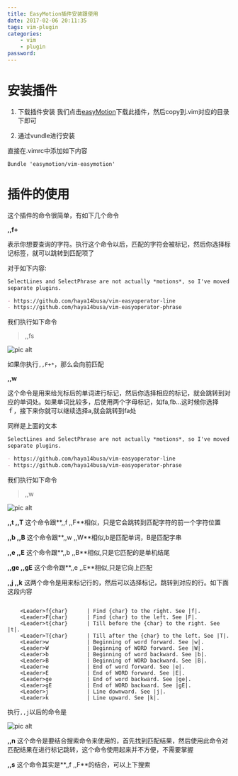 ```yaml
---
title: EasyMotion插件安装跟使用
date: 2017-02-06 20:11:35
tags: vim-plugin
categories:
    - vim
    - plugin
password: 
---
```



# 安装插件

1. 下载插件安装
我们点击[easyMotion](https://github.com/Lokaltog/vim-easymotion/)下载此插件，然后copy到.vim对应的目录下即可

2. 通过vundle进行安装

直接在.vimrc中添加如下内容
```vim
Bundle 'easymotion/vim-easymotion'
```

# 插件的使用

这个插件的命令很简单，有如下几个命令

**,,f+**

表示你想要查询的字符。执行这个命令以后，匹配的字符会被标记，然后你选择标记标签，就可以跳转到匹配项了

对于如下内容:
```md
SelectLines and SelectPhrase are not actually *motions*, so I've moved them into
separate plugins.

- https://github.com/haya14busa/vim-easyoperator-line
- https://github.com/haya14busa/vim-easyoperator-phrase
```

我们执行如下命令
> ,,fs

![pic alt](https://github.com/zsl-github/blog/raw/master/source/picture/find_s_result.png)

如果你执行`,,F+*`，那么会向前匹配

**,,w**

这个命令是用来给光标后的单词进行标记，然后你选择相应的标记，就会跳转到对应的单词处。如果单词比较多，后使用两个字母标记，如fa,fb...这时候你选择ｆ，接下来你就可以继续选择a,就会跳转到fa处


同样是上面的文本
```md
SelectLines and SelectPhrase are not actually *motions*, so I've moved them into
separate plugins.

- https://github.com/haya14busa/vim-easyoperator-line
- https://github.com/haya14busa/vim-easyoperator-phrase
```

我们执行如下命令
> ,,w

![pic alt](https://github.com/zsl-github/blog/raw/master/source/picture/w_find_result.png)

**,,t ,,T**
这个命令跟**,,f ,,F**相似，只是它会跳转到匹配字符的前一个字符位置

**,,b ,,B**
这个命令跟**,,w ,,W**相似,b是匹配单词，B是匹配字串

**,,e ,,E**
这个命令跟**,,b ,,B**相似,只是它匹配的是单机结尾

**,,ge ,,gE**
这个命令跟**,,e ,,E**相似,只是它向上匹配

**,,j ,,k**
这两个命令是用来标记行的，然后可以选择标记，跳转到对应的行。如下面这段内容

```

    <Leader>f{char}      | Find {char} to the right. See |f|.
    <Leader>F{char}      | Find {char} to the left. See |F|.
    <Leader>t{char}      | Till before the {char} to the right. See |t|.
    <Leader>T{char}      | Till after the {char} to the left. See |T|.
    <Leader>w            | Beginning of word forward. See |w|.
    <Leader>W            | Beginning of WORD forward. See |W|.
    <Leader>b            | Beginning of word backward. See |b|.
    <Leader>B            | Beginning of WORD backward. See |B|.
    <Leader>e            | End of word forward. See |e|.
    <Leader>E            | End of WORD forward. See |E|.
    <Leader>ge           | End of word backward. See |ge|.
    <Leader>gE           | End of WORD backward. See |gE|.
    <Leader>j            | Line downward. See |j|.
    <Leader>k            | Line upward. See |k|.
```

执行`,,j`以后的命令是

![pic alt](https://github.com/zsl-github/blog/raw/master/source/picture/row_j_result.png)

**,,n**
这个命令是要结合搜索命令来使用的，首先找到匹配结果，然后使用此命令对匹配结果在进行标记跳转，这个命令使用起来并不方便，不需要掌握

**,,s**
这个命令其实是**,,f ,,F**的结合，可以上下搜索

